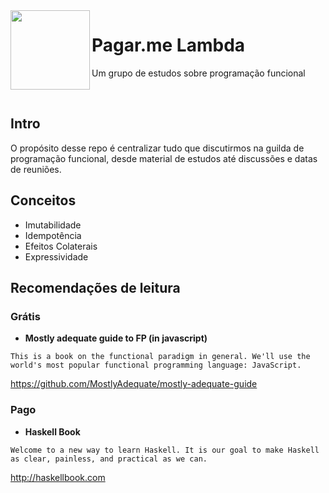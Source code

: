 <img src="https://vignette1.wikia.nocookie.net/half-life/images/d/dc/Lambda_logo.svg/revision/latest?cb=20100327174546&path-prefix=en" width="127px" height="127px" align="left"/>

# Pagar.me Lambda

Um grupo de estudos sobre programação funcional

<br>

## Intro

O propósito desse repo é centralizar tudo que discutirmos na guilda de programação funcional, desde material de estudos até discussões e datas de reuniões.

## Conceitos

- Imutabilidade
- Idempotência
- Efeitos Colaterais
- Expressividade

## Recomendações de leitura

### Grátis

* **Mostly adequate guide to FP (in javascript)**

`
This is a book on the functional paradigm in general. We'll use the world's most popular functional programming language: JavaScript.
`

https://github.com/MostlyAdequate/mostly-adequate-guide

### Pago

* **Haskell Book**

`
Welcome to a new way to learn Haskell. It is our goal to make Haskell as clear, painless, and practical as we can.
`

http://haskellbook.com
